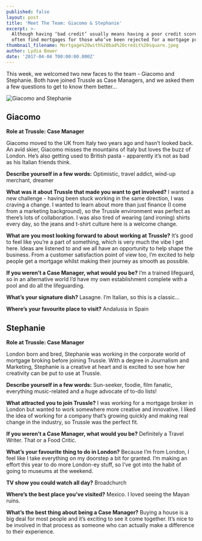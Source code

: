 ```yaml
---
published: false
layout: post
title: 'Meet The Team: Giacomo & Stephanie'
excerpt: >-
  Although having ‘bad credit’ usually means having a poor credit score, we can
  often find mortgages for those who’ve been rejected for a mortgage previously.
thumbnail_filename: Mortgage%20with%20bad%20credit%20square.jpeg
author: Lydia Bower
date: '2017-04-04 T00:00:00.000Z'
---
```

This week, we welcomed two new faces to the team - Giacomo and Stephanie. Both have joined Trussle as Case Managers, and we asked them a few questions to get to know them better...

![Giacomo and Stephanie]({{site.baseurl}}/images/post_images/G&S.jpg)


## Giacomo
**Role at Trussle: Case Manager**

Giacomo moved to the UK from Italy two years ago and hasn’t looked back. An avid skier, Giacomo misses the mountains of Italy but loves the buzz of London. He’s also getting used to British pasta - apparently it’s not as bad as his Italian friends think.  

**Describe yourself in a few words:**
Optimistic, travel addict, wind-up merchant, dreamer

**What was it about Trussle that made you want to get involved?**
I wanted a new challenge - having been stuck working in the same direction, I was craving a change. I wanted to learn about more than just finance (I come from a marketing background), so the Trussle environment was perfect as there’s lots of collaboration. I was also tired of wearing (and ironing) shirts every day, so the jeans and t-shirt culture here is a welcome change.  

**What are you most looking forward to about working at Trussle?**
It’s good to feel like you’re a part of something, which is very much the vibe I get here. Ideas are listened to and we all have an opportunity to help shape the business. From a customer satisfaction point of view too, I’m excited to help people get a mortgage whilst making their journey as smooth as possible.

**If you weren’t a Case Manager, what would you be?**
I’m a trained lifeguard, so in an alternative world I’d have my own establishment complete with a pool and do all the lifeguarding. 

**What’s your signature dish?**
Lasagne. I’m Italian, so this is a classic... 

**Where’s your favourite place to visit?**
Andalusia in Spain 


## Stephanie
**Role at Trussle: Case Manager**

London born and bred, Stephanie was working in the corporate world of mortgage broking before joining Trussle. With a degree in Journalism and Marketing, Stephanie is a creative at heart and is excited to see how her creativity can be put to use at Trussle.     

  
**Describe yourself in a few words:**
Sun-seeker, foodie, film fanatic, everything music-related and a huge advocate of to-do lists!

**What attracted you to join Trussle?**
I was working for a mortgage broker in London but wanted to work somewhere more creative and innovative. I liked the idea of working for a company that’s growing quickly and making real change in the industry, so Trussle was the perfect fit. 

**If you weren’t a Case Manager, what would you be?**
Definitely a Travel Writer. That or a Food Critic. 

**What’s your favourite thing to do in London?**
Because I’m from London, I feel like I take everything on my doorstep a bit for granted. I’m making an effort this year to do more London-ey stuff, so I’ve got into the habit of going to museums at the weekend. 

**TV show you could watch all day?**
Broadchurch

**Where’s the best place you’ve visited?**
Mexico. I loved seeing the Mayan ruins. 

**What’s the best thing about being a Case Manager?**
Buying a house is a big deal for most people and it’s exciting to see it come together. It’s nice to be involved in that process as someone who can actually make a difference to their experience.
